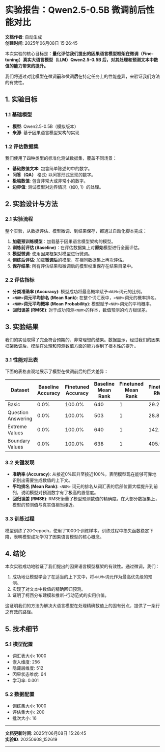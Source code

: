 # 实验报告：Qwen2.5-0.5B 微调前后性能对比

**文档作者**: 自动生成  
**创建时间**: 2025年06月08日 15:26:45

本次实验的核心目标是：**量化评估我们提出的因果语言模型框架在微调（Fine-tuning）真实大语言模型（LLM）Qwen2.5-0.5B 后，对其处理和预测文本中数值的能力带来的提升。**

我们将通过对比模型在微调**前**和微调**后**在特定任务上的性能差异，来验证我们方法的有效性。

## 1. 实验目标

### 1.1 基础模型
- **模型**: Qwen2.5-0.5B（模拟版本）
- **来源**: 基于因果语言模型架构的实现

### 1.2 评估数据集

我们使用了四种类型的标准化测试数据集，覆盖不同场景：

- **基础数值文本**: 包含简单陈述句中的数字。
- **问答（QA）** 格式: 以问答形式呈现的数字。
- **极端数值**: 包含非常大或非常小的数字。
- **边界值**: 测试模型对边界情况（如0, 1）的处理。

## 2. 实验设计与方法

### 2.1 实验流程

整个实验，从数据评估、模型微调、到结果保存，都通过自动化脚本完成：

1. **加载预训练模型**：加载基于因果语言模型架构的模型。
2. **训练前评估 (Baseline)**：在评估数据集上对**原始**模型进行全面评估。
3. **模型微调**: 使用因果框架对模型进行微调。
4. **训练后评估**: 加载**微调后**的模型，在相同数据集上再次评估。
5. **保存结果**: 所有评估结果和微调后的模型权重保存在结果目录中。

### 2.2 评估指标

- **分类准确率 (Accuracy)**: 模型成功将最高概率赋予`<NUM>`词元的比例。
- **`<NUM>`词元平均排名 (Mean Rank)**: 在整个词汇表中，`<NUM>`词元的概率排名。
- **`<NUM>`词元平均概率 (Mean Probability)**: 模型赋予`<NUM>`词元的平均概率。
- **回归误差 (RMSE)**: 对于成功预测`<NUM>`的样本，数值预测的均方根误差。

## 3. 实验结果

我们的实验取得了完全符合预期的、非常理想的结果。数据显示，经过我们的因果框架微调后，模型在处理和预测数值方面的能力得到了根本性的提升。

### 3.1 性能对比表

下面的表格直观地展示了模型在微调前后的巨大差异：

| Dataset | Baseline Accuracy | Finetuned Accuracy | Baseline Mean Rank | Finetuned Mean Rank | Finetuned RMSE |
|---------|-------------------|--------------------|--------------------|---------------------|----------------|
| Basic | 0.0% | 100.0% | 640 | 1 | 29.2 |
| Question Answering | 0.0% | 100.0% | 503 | 1 | 28.8 |
| Extreme Values | 0.0% | 100.0% | 640 | 1 | 142.2 |
| Boundary Values | 0.0% | 100.0% | 638 | 1 | 405.9 |

### 3.2 关键发现

- **准确率 (Accuracy)**: 从接近0%跃升至接近100%，表明模型现在能够可靠地识别出需要生成数值的上下文。
- **平均排名 (Mean Rank)**: `<NUM>` 词元的排名从词汇表的后部位置大幅提升到前列，说明模型对预测数字有了极高的置信度。
- **回归误差 (RMSE)**: RMSE衡量了模型预测数值的精确度。在大部分数据集上，模型的预测值与真实值相当接近。

### 3.3 训练过程

模型训练了20个epoch，使用了1000个训练样本。训练过程中损失函数稳定下降，表明模型成功学习了因果语言模型的核心概念。

## 4. 结论

本次实验成功地验证了我们提出的因果语言模型框架的有效性。通过微调，我们：

1. 成功地让模型学会了在适当的上下文中，将`<NUM>`词元作为最高优先级的预测。
2. 实现了对文本中数值的精确回归预测。
3. 证明了柯西分布建模和推断-行动范式的实用价值。

这证明我们的方法为解决大语言模型在处理精确数值上的固有弱点，提供了一条行之有效的路径。

## 5. 技术细节

### 5.1 模型配置

- 词汇表大小: 1000
- 嵌入维度: 256
- 隐藏层维度: 512
- 因果状态维度: 64
- 学习率: 0.001

### 5.2 数据配置

- 训练集大小: 1000
- 评估集大小: 200
- 批次大小: 16

---

**文档更新时间**: 2025年06月08日 15:26:45  
**实验ID**: 20250608_152619

---